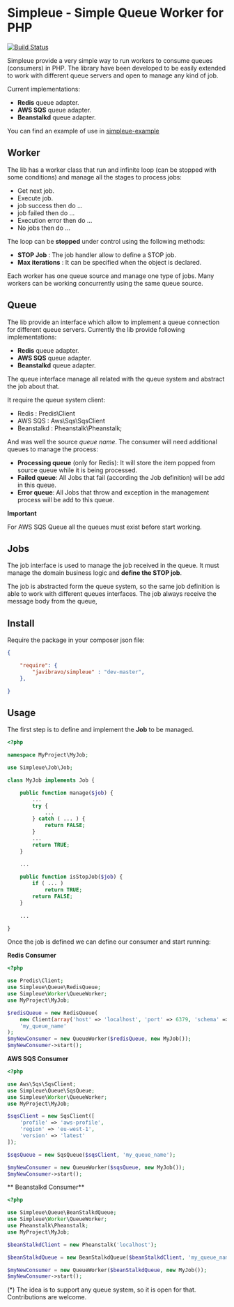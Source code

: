 Simpleue - Simple Queue Worker for PHP
======================================

[![Build Status](https://travis-ci.org/javibravo/simpleue.svg?branch=master)](https://travis-ci.org/javibravo/simpleue)

Simpleue provide a very simple way to run workers to consume queues (consumers) in PHP.
The library have been developed to be easily extended to work with different queue servers and
open to manage any kind of job.

Current implementations:

   - **Redis** queue adapter.
   - **AWS SQS** queue adapter.
   - **Beanstalkd** queue adapter.

You can find an example of use in [simpleue-example](https://github.com/javibravo/simpleue-example)

Worker
------

The lib has a worker class that run and infinite loop (can be stopped with some
conditions) and manage all the stages to process jobs:

   - Get next job.
   - Execute job.
   - job success then do ...
   - job failed then do ...
   - Execution error then do ...
   - No jobs then do ...

The loop can be **stopped** under control using the following methods:

   - **STOP Job** : The job handler allow to define a STOP job.
   - **Max iterations** : It can be specified when the object is declared.

Each worker has one queue source and manage one type of jobs. Many workers
can be working concurrently using the same queue source.

Queue
-----

The lib provide an interface which allow to implement a queue connection for different queue 
servers. Currently the lib provide following implementations:

   - **Redis** queue adapter.
   - **AWS SQS** queue adapter. 
   - **Beanstalkd** queue adapter.

The queue interface manage all related with the queue system and abstract the job about that.

It require the queue system client:

   - Redis : Predis\Client
   - AWS SQS : Aws\Sqs\SqsClient
   - Beanstalkd : Pheanstalk\Pheanstalk;

And was well the source *queue name*. The consumer will need additional queues to manage the process:

   - **Processing queue** (only for Redis): It will store the item popped from source queue while it is being processed.
   - **Failed queue**: All Jobs that fail (according the Job definition) will be add in this queue.
   - **Error queue**: All Jobs that throw and exception in the management process will be add to this queue.

**Important**

For AWS SQS Queue all the queues must exist before start working.

Jobs
----

The job interface is used to manage the job received in the queue. It must manage the domain
business logic and **define the STOP job**.

The job is abstracted form the queue system, so the same job definition is able to work with
different queues interfaces. The job always receive the message body from the queue,

Install
-------

Require the package in your composer json file:

```json
{

    "require": {
        "javibravo/simpleue" : "dev-master",
    },

}
```

Usage
-----

The first step is to define and implement the **Job** to be managed.

```php
<?php

namespace MyProject\MyJob;

use Simpleue\Job\Job;

class MyJob implements Job {

    public function manage($job) {
        ...
        try {
            ...
        } catch ( ... ) {
            return FALSE;
        }
        ...
        return TRUE;
    }

    ...
    
    public function isStopJob($job) {
        if ( ... )
            return TRUE;
        return FALSE;
    }
    
    ...

}
```

Once the job is defined we can define our consumer and start running:

**Redis Consumer**

```php
<?php

use Predis\Client;
use Simpleue\Queue\RedisQueue;
use Simpleue\Worker\QueueWorker;
use MyProject\MyJob;

$redisQueue = new RedisQueue(
    new Client(array('host' => 'localhost', 'port' => 6379, 'schema' => 'tcp')),
    'my_queue_name'
);
$myNewConsumer = new QueueWorker($redisQueue, new MyJob());
$myNewConsumer->start();
```

**AWS SQS Consumer**

```php
<?php

use Aws\Sqs\SqsClient;
use Simpleue\Queue\SqsQueue;
use Simpleue\Worker\QueueWorker;
use MyProject\MyJob;

$sqsClient = new SqsClient([
    'profile' => 'aws-profile',
    'region' => 'eu-west-1',
    'version' => 'latest'
]);

$sqsQueue = new SqsQueue($sqsClient, 'my_queue_name');

$myNewConsumer = new QueueWorker($sqsQueue, new MyJob());
$myNewConsumer->start();
```

** Beanstalkd Consumer**

```php
<?php

use Simpleue\Queue\BeanStalkdQueue;
use Simpleue\Worker\QueueWorker;
use Pheanstalk\Pheanstalk;
use MyProject\MyJob;

$beanStalkdClient = new Pheanstalk('localhost');

$beanStalkdQueue = new BeanStalkdQueue($beanStalkdClient, 'my_queue_name');

$myNewConsumer = new QueueWorker($beanStalkdQueue, new MyJob());
$myNewConsumer->start();
```

(*) The idea is to support any queue system, so it is open for that. Contributions are welcome.